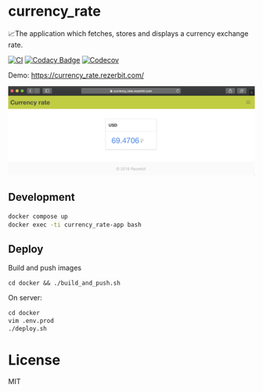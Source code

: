 # currency_rate

📈The application which fetches, stores and displays a currency exchange rate.

[![CI](https://drone.rezerbit.com/api/badges/rezerbit/currency_rate/status.svg "")](https://drone.rezerbit.com/rezerbit/currency_rate)
[![Codacy Badge](https://api.codacy.com/project/badge/Grade/cd32e7974e814ba38512bf4942c4f984)](https://www.codacy.com/app/rezerbit/currency_rate?utm_source=github.com&amp;utm_medium=referral&amp;utm_content=rezerbit/currency_rate&amp;utm_campaign=Badge_Grade)
[![Codecov](https://codecov.io/gh/rezerbit/currency_rate/branch/master/graph/badge.svg)](https://codecov.io/gh/rezerbit/currency_rate)

Demo: https://currency_rate.rezerbit.com/

![demo](demo.png)

## Development

```bash
docker compose up
docker exec -ti currency_rate-app bash
```

## Deploy

Build and push images

```
cd docker && ./build_and_push.sh
```

On server:

```
cd docker
vim .env.prod
./deploy.sh
```

# License
MIT
